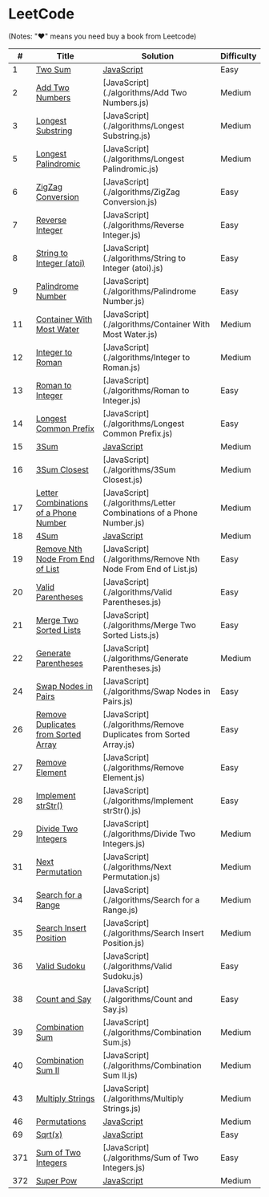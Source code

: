 # LeetCode 

(Notes: "&hearts;" means you need buy a book from Leetcode)

| # | Title | Solution | Difficulty |
|---| ----- | -------- | ---------- |
|1|[Two Sum](https://leetcode.com/problems/two-sum/)| [JavaScript](./algorithms/TwoSum.js)|Easy|
|2|[Add Two Numbers](https://leetcode.com/problems/add-two-numbers/)| [JavaScript](./algorithms/Add Two Numbers.js)|Medium|
|3|[Longest Substring](https://leetcode.com/problems/longest-substring-without-repeating-characters/)| [JavaScript](./algorithms/Longest Substring.js)|Medium|
|5|[Longest Palindromic](https://leetcode.com/problems/longest-palindromic-substring/)| [JavaScript](./algorithms/Longest Palindromic.js)|Medium|
|6|[ZigZag Conversion](https://leetcode.com/problems/zigzag-conversion/)| [JavaScript](./algorithms/ZigZag Conversion.js)|Easy|
|7|[Reverse Integer](https://leetcode.com/problems/reverse-integer/)| [JavaScript](./algorithms/Reverse Integer.js)|Easy|
|8|[String to Integer (atoi)](https://leetcode.com/problems/string-to-integer-atoi/)| [JavaScript](./algorithms/String to Integer (atoi).js)|Easy|
|9|[Palindrome Number](https://leetcode.com/problems/palindrome-number/)| [JavaScript](./algorithms/Palindrome Number.js)|Easy|
|11|[Container With Most Water](https://leetcode.com/problems/container-with-most-water/)| [JavaScript](./algorithms/Container With Most Water.js)|Medium|
|12|[Integer to Roman](https://leetcode.com/problems/integer-to-roman/)| [JavaScript](./algorithms/Integer to Roman.js)|Medium|
|13|[Roman to Integer](https://leetcode.com/problems/roman-to-integer/)| [JavaScript](./algorithms/Roman to Integer.js)|Easy|
|14|[Longest Common Prefix](https://leetcode.com/problems/longest-common-prefix/)| [JavaScript](./algorithms/Longest Common Prefix.js)|Easy|
|15|[3Sum](https://leetcode.com/problems/3sum/)| [JavaScript](./algorithms/3Sum.js)|Medium|
|16|[3Sum Closest](https://leetcode.com/problems/3sum-closest/)| [JavaScript](./algorithms/3Sum Closest.js)|Medium|
|17|[Letter Combinations of a Phone Number](https://leetcode.com/problems/letter-combinations-of-a-phone-number/)| [JavaScript](./algorithms/Letter Combinations of a Phone Number.js)|Medium|
|18|[4Sum](https://leetcode.com/problems/4sum/)| [JavaScript](./algorithms/4Sum.js)|Medium|
|19|[Remove Nth Node From End of List](https://leetcode.com/problems/remove-nth-node-from-end-of-list/)| [JavaScript](./algorithms/Remove Nth Node From End of List.js)|Easy|
|20|[Valid Parentheses](https://leetcode.com/problems/valid-parentheses/)| [JavaScript](./algorithms/Valid Parentheses.js)|Easy|
|21|[Merge Two Sorted Lists](https://leetcode.com/problems/merge-two-sorted-lists/)| [JavaScript](./algorithms/Merge Two Sorted Lists.js)|Easy|
|22|[Generate Parentheses](https://leetcode.com/problems/generate-parentheses/)| [JavaScript](./algorithms/Generate Parentheses.js)|Medium|
|24|[Swap Nodes in Pairs](https://leetcode.com/problems/swap-nodes-in-pairs/)| [JavaScript](./algorithms/Swap Nodes in Pairs.js)|Easy|
|26|[Remove Duplicates from Sorted Array](https://leetcode.com/problems/remove-duplicates-from-sorted-array/)| [JavaScript](./algorithms/Remove Duplicates from Sorted Array.js)|Easy|
|27|[Remove Element](https://leetcode.com/problems/remove-element/)| [JavaScript](./algorithms/Remove Element.js)|Easy|
|28|[Implement strStr()](https://leetcode.com/problems/implement-strstr/)| [JavaScript](./algorithms/Implement strStr().js)|Easy|
|29|[Divide Two Integers](https://leetcode.com/problems/divide-two-integers/)| [JavaScript](./algorithms/Divide Two Integers.js)|Medium|
|31|[Next Permutation](https://leetcode.com/problems/next-permutation/)| [JavaScript](./algorithms/Next Permutation.js)|Medium|
|34|[Search for a Range](https://leetcode.com/problems/search-for-a-range/)| [JavaScript](./algorithms/Search for a Range.js)|Medium|
|35|[Search Insert Position](https://leetcode.com/problems/search-insert-position/)| [JavaScript](./algorithms/Search Insert Position.js)|Medium|
|36|[Valid Sudoku](https://leetcode.com/problems/valid-sudoku/)| [JavaScript](./algorithms/Valid Sudoku.js)|Easy|
|38|[Count and Say](https://leetcode.com/problems/count-and-say/)| [JavaScript](./algorithms/Count and Say.js)|Easy|
|39|[Combination Sum](https://leetcode.com/problems/combination-sum/)| [JavaScript](./algorithms/Combination Sum.js)|Medium|
|40|[Combination Sum II](https://leetcode.com/problems/combination-sum-ii/)| [JavaScript](./algorithms/Combination Sum II.js)|Medium|
|43|[Multiply Strings](https://leetcode.com/problems/multiply-strings/)| [JavaScript](./algorithms/Multiply Strings.js)|Medium|
|46|[Permutations](https://leetcode.com/problems/permutations/)| [JavaScript](./algorithms/Permutations.js)|Medium|
|69|[Sqrt(x)](https://leetcode.com/problems/sqrtx/)| [JavaScript](./algorithms/Sqrt(x).js)|Easy|
|371|[Sum of Two Integers](https://leetcode.com/problems/sum-of-two-integers/)| [JavaScript](./algorithms/Sum of Two Integers.js)|Easy|
|372|[Super Pow](https://leetcode.com/problems/super-pow/)| [JavaScript](./algorithms/SuperPow.js)|Medium|